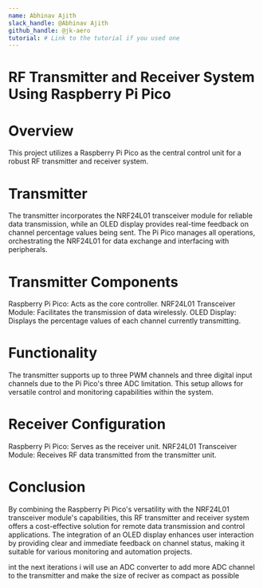 ```yaml
---
name: Abhinav Ajith
slack_handle: @Abhinav Ajith
github_handle: @jk-aero 
tutorial: # Link to the tutorial if you used one
---
```






# RF Transmitter and Receiver System Using Raspberry Pi Pico

# Overview
This project utilizes a Raspberry Pi Pico as the central control unit for a robust RF transmitter and receiver system. 

# Transmitter
The transmitter incorporates the NRF24L01 transceiver module for reliable data transmission, 
while an OLED display provides real-time feedback on channel percentage values being sent. 
The Pi Pico manages all operations, orchestrating the NRF24L01 for data exchange and interfacing with peripherals.

# Transmitter Components
Raspberry Pi Pico: Acts as the core controller.
NRF24L01 Transceiver Module: Facilitates the transmission of data wirelessly.
OLED Display: Displays the percentage values of each channel currently transmitting.

# Functionality
The transmitter supports up to three PWM channels and three digital input channels due to the Pi Pico's three ADC limitation.
This setup allows for versatile control and monitoring capabilities within the system.

# Receiver Configuration
Raspberry Pi Pico: Serves as the receiver unit.
NRF24L01 Transceiver Module: Receives RF data transmitted from the transmitter unit.


# Conclusion
By combining the Raspberry Pi Pico's versatility with the NRF24L01 transceiver module's capabilities,
this RF transmitter and receiver system offers a cost-effective solution for remote data transmission and control applications.
The integration of an OLED display enhances user interaction by providing clear and immediate feedback on channel status,
making it suitable for various monitoring and automation projects.

int the next iterations i will use an ADC converter to add more ADC channel to the transmitter and make the size of reciver as compact as possible

